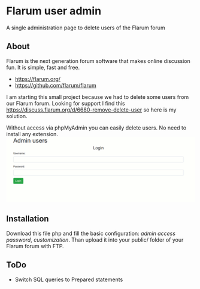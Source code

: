 # Flarum user admin

A single administration page to delete users of the Flarum forum

## About

Flarum is the next generation forum software that makes online discussion fun. It is simple, fast and free.
* https://flarum.org/
* https://github.com/flarum/flarum

I am starting this small project because we had to delete some users from our Flarum forum.
Looking for support I find this https://discuss.flarum.org/d/6680-remove-delete-user so here is my solution.

Without access via phpMyAdmin you can easily delete users. No need to install any extension.
![screenshot](https://github.com/micheleur/Flarum-user-admin/blob/master/Flarum-users-admin-preview.gif)

## Installation

Download this file php and fill the basic configuration: _admin access password_, _customization_.
Than upload it into your public/ folder of your Flarum forum with FTP.


## ToDo 

* Switch SQL queries to Prepared statements

